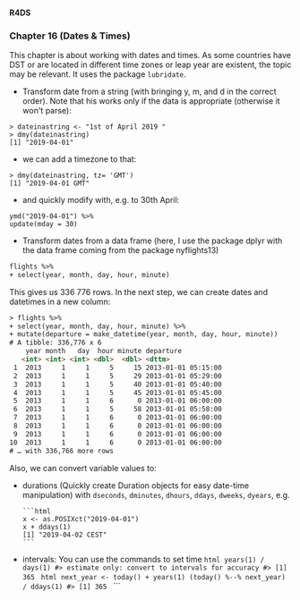 #### R4DS
### Chapter 16 (Dates & Times)
This chapter is about working with dates and times. As some countries have DST or are located in different time zones or leap year are existent, the topic may be relevant. It uses the package `lubridate`.

- Transform date from a string (with bringing y, m, and d in the correct order). Note that his works only if the data is appropriate (otherwise it won't parse):
```
> dateinastring <- "1st of April 2019 "
> dmy(dateinastring)
[1] "2019-04-01"
```
  - we can add a timezone to that:
  ```
  > dmy(dateinastring, tz= 'GMT')
  [1] "2019-04-01 GMT"
  ```
  - and quickly modify with, e.g. to 30th April:
  ```
  ymd("2019-04-01") %>%
  update(mday = 30)
  ```
  
- Transform dates from a data frame (here, I use the package dplyr with the data frame coming from the package nyflights13)
```html
flights %>%
+ select(year, month, day, hour, minute)
 ```

This gives us 336 776 rows. In the next step, we can create dates and datetimes in a new column:
```html
> flights %>%
+ select(year, month, day, hour, minute) %>%
+ mutate(departure = make_datetime(year, month, day, hour, minute))
# A tibble: 336,776 x 6
    year month   day  hour minute departure          
   <int> <int> <int> <dbl>  <dbl> <dttm>             
 1  2013     1     1     5     15 2013-01-01 05:15:00
 2  2013     1     1     5     29 2013-01-01 05:29:00
 3  2013     1     1     5     40 2013-01-01 05:40:00
 4  2013     1     1     5     45 2013-01-01 05:45:00
 5  2013     1     1     6      0 2013-01-01 06:00:00
 6  2013     1     1     5     58 2013-01-01 05:58:00
 7  2013     1     1     6      0 2013-01-01 06:00:00
 8  2013     1     1     6      0 2013-01-01 06:00:00
 9  2013     1     1     6      0 2013-01-01 06:00:00
10  2013     1     1     6      0 2013-01-01 06:00:00
# … with 336,766 more rows
```

Also, we can convert variable values to:
- durations (Quickly create Duration objects for easy date-time manipulation) with `dseconds`, `dminutes`, `dhours`, `ddays`, `dweeks`, `dyears`, e.g.

      ```html
      x <- as.POSIXct("2019-04-01")
      x + ddays(1)
      [1] "2019-04-02 CEST"
      ```
      
- intervals: You can use the commands to set time
      ```html
      years(1) / days(1)
      #> estimate only: convert to intervals for accuracy
      #> [1] 365
      ```
      ```html
      next_year <- today() + years(1)
      (today() %--% next_year) / ddays(1)
      #> [1] 365
      ```
      ```
